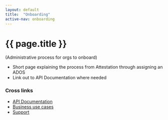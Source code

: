 ```yaml
---
layout: default
title:  "Onboarding"
active-nav: onboarding
---
```


<div class="grid-container padding-y-6">
    <h1>{{ page.title }}</h1>
    (Administrative process for orgs to onboard)
    <div class="grid-row grid-gap">
        <div class="tablet:grid-col-6">
            <ul>
                <li>Short page explaining the process from Attestation through assigning an ADOS</li>
                <li>Link out to API Documentation where needed</li>
            </ul>
        </div>
        <div class="tablet:grid-col-6">
            <h3>Cross links</h3>
            <ul>
                <li><a href="{% link api-documentation.md %}" class="usa-nav-link"><span>API Documentation</span></a></li>
                <li><a href="{% link use-cases.md %}" class="usa-nav-link"><span>Business use cases</span></a></li>
                <li><a href="{% link support.md %}" class="usa-nav-link"><span>Support</span></a></li>
            </ul>
        </div>
    </div>
</div>

